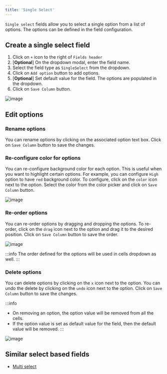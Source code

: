 ```yaml
---
title: 'Single Select'
---
```



`Single select` fields allow you to select a single option from a list of options. The options can be defined in the field configuration.

## Create a single select field
1. Click on `+` icon to the right of `Fields header`
2. [**Optional**] On the dropdown modal, enter the field name.
3. Select the field type as `SingleSelect` from the dropdown.
4. Click on `Add option` button to add options.
5. [**Optional**] Set default value for the field. The options are populated in the dropdown.
6. Click on `Save Column` button.

![image](/img/v2/fields/single-select.png)

## Edit options

### Rename options
You can rename options by clicking on the associated option text box. Click on `Save Column` button to save the changes.

### Re-configure color for options
You can re-configure background color for each option. This is useful when you want to highlight certain options. For example, you can configure `High` option to have `red` background color.
To configure, click on the `color` icon next to the option. Select the color from the color picker and click on `Save Column` button.

![image](/img/v2/fields/single-select-color.png)

### Re-order options
You can re-order options by dragging and dropping the options. To re-order, click on the `drag` icon next to the option and drag it to the desired position. Click on `Save Column` button to save the order.

![image](/img/v2/fields/single-select-reorder.png)

:::info
The order defined for the options will be used in cells dropdown as well.
:::

### Delete options
You can delete options by clicking on the `x` icon next to the option. You can undo the delete by clicking on the `undo` icon next to the option. Click on `Save Column` button to save the changes.

:::info
- On removing an option, the option value will be removed from all the cells.   
- If the option value is set as default value for the field, then the default value will be removed.
:::

![image](/img/v2/fields/single-select-delete.png)

## Similar select based fields
- [Multi select](020.multi-select.md)
